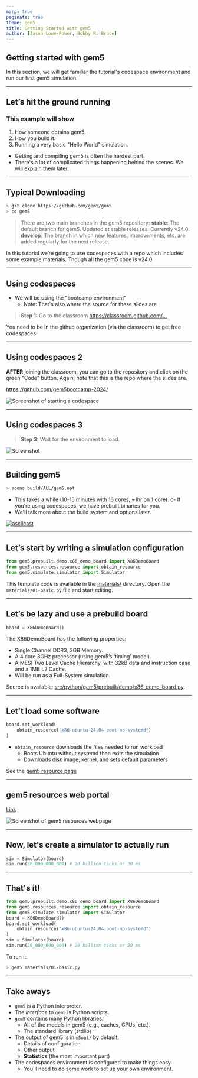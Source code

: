 ```yaml
---
marp: true
paginate: true
theme: gem5
title: Getting Started with gem5
author: [Jason Lowe-Power, Bobby R. Bruce]
---
```


<!-- _class: title -->

## Getting started with gem5

In this section, we will get familiar the tutorial's codespace environment and run our first gem5 simulation.

---

## Let’s hit the ground running

### This example will show

1. How someone obtains gem5.
2. How you build it.
3. Running a very basic "Hello World" simulation.

- Getting and compiling gem5 is often the hardest part.
- There's a lot of complicated things happening behind the scenes. We will explain them later.

---

## Typical Downloading

```sh
> git clone https://github.com/gem5/gem5
> cd gem5
```

> There are two main branches in the gem5 repository:
> **stable**: The default branch for gem5. Updated at stable releases. Currently v24.0.
> **develop**: The branch in which new features, improvements, etc. are added regularly for the next release.

In this tutorial we’re going to use codespaces with a repo which includes some example materials. Though all the gem5 code is v24.0

---

## Using codespaces

- We will be using the "bootcamp environment"
  - Note: That's also where the source for these slides are

> **Step 1:** Go to the classroom <https://classroom.github.com/...>

You need to be in the github organization (via the classroom) to get free codespaces.

---

## Using codespaces 2

**AFTER** joining the classroom, you can go to the repository and click on the green "Code" button.
Again, note that this is the repo where the slides are.

<https://github.com/gem5bootcamp-2024/>

![Screenshot of starting a codespace](02-getting-started-imgs/codespaces-screenshot-1.drawio.png)

---

## Using codespaces 3

> **Step 3:** Wait for the environment to load.

![Screenshot](test.drawio.png)

---

## Building gem5

```sh
> scons build/ALL/gem5.opt
```

- This takes a while (10-15 minutes with 16 cores, ~1hr on 1 core).
c- If you're using codespaces, we have prebuilt binaries for you.
- We'll talk more about the build system and options later.

[![asciicast](https://asciinema.org/a/6rAd24brgGqb3Sj8Kmvy1msaG.svg)](https://asciinema.org/a/6rAd24brgGqb3Sj8Kmvy1msaG)
<script src="https://asciinema.org/a/6rAd24brgGqb3Sj8Kmvy1msaG.js" id="asciicast-6rAd24brgGqb3Sj8Kmvy1msaG" async="true"></script>

---

## Let’s start by writing a simulation configuration

```python
from gem5.prebuilt.demo.x86_demo_board import X86DemoBoard
from gem5.resources.resource import obtain_resource
from gem5.simulate.simulator import Simulator
```

This template code is available in the [materials/](/materials/...) directory.
Open the `materials/01-basic.py` file and start editing.

---

## Let’s be lazy and use a prebuild board

```python
board = X86DemoBoard()
```

The X86DemoBoard has the following properties:

- Single Channel DDR3, 2GB Memory.
- A 4 core 3GHz processor (using gem5’s ‘timing’ model).
- A MESI Two Level Cache Hierarchy, with 32kB data and instruction case and a 1MB L2 Cache.
- Will be run as a Full-System simulation.

Source is available: [src/python/gem5/prebuilt/demo/x86_demo_board.py](/src/python/gem5/prebuilt/demo/x86_demo_board.py).

---

## Let't load some software

```python
board.set_workload(
    obtain_resource("x86-ubuntu-24.04-boot-no-systemd")
)
```

- `obtain_resource` downloads the files needed to run workload
  - Boots Ubuntu without systemd then exits the simulation
  - Downloads disk image, kernel, and sets default parameters

See the [gem5 resource page](https://resources.gem5.org/resources/x86-ubuntu-24.04-boot-no-systemd?version=1.0.0)

---

## gem5 resources web portal

[Link](https://resources.gem5.org/resources/x86-ubuntu-24.04-boot-no-systemd?version=1.0.0)

![Screenshot of gem5 resources webpage](02-getting-started-imgs/resources-screenshot.drawio.png)

---

## Now, let's create a simulator to actually run

```python
sim = Simulator(board)
sim.run(20_000_000_000) # 20 billion ticks or 20 ms
```

---

## That's it!

```python
from gem5.prebuilt.demo.x86_demo_board import X86DemoBoard
from gem5.resources.resource import obtain_resource
from gem5.simulate.simulator import Simulator
board = X86DemoBoard()
board.set_workload(
    obtain_resource("x86-ubuntu-24.04-boot-no-systemd")
)
sim = Simulator(board)
sim.run(20_000_000_000) # 20 billion ticks or 20 ms
```

To run it:

```sh
> gem5 materials/01-basic.py
```

---

## Take aways

- `gem5` is a Python interpreter.
- The *interface* to `gem5` is Python scripts.
- `gem5` contains many Python libraries.
  - All of the models in gem5 (e.g., caches, CPUs, etc.).
  - The standard library (stdlib)
- The output of gem5 is in `m5out/` by default.
  - Details of configuration
  - Other output
  - **Statistics** (the most important part)
- The codespaces environment is configured to make things easy.
  - You'll need to do some work to set up your own environment.
